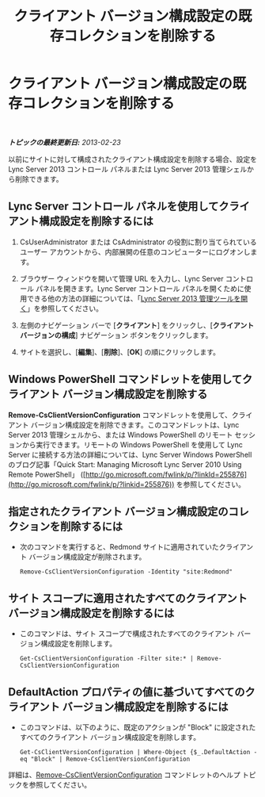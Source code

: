 ﻿---
title: クライアント バージョン構成設定の既存コレクションを削除する
TOCTitle: クライアント バージョン構成設定の既存コレクションを削除する
ms:assetid: 70bf1216-d0d2-45ce-881f-b8edadf3cec7
ms:mtpsurl: https://technet.microsoft.com/ja-jp/library/JJ898480(v=OCS.15)
ms:contentKeyID: 52056626
ms.date: 05/19/2016
mtps_version: v=OCS.15
ms.translationtype: HT
---

# クライアント バージョン構成設定の既存コレクションを削除する

 

_**トピックの最終更新日:** 2013-02-23_

以前にサイトに対して構成されたクライアント構成設定を削除する場合、設定を Lync Server 2013 コントロール パネルまたは Lync Server 2013 管理シェルから削除できます。

## Lync Server コントロール パネルを使用してクライアント構成設定を削除するには

1.  CsUserAdministrator または CsAdministrator の役割に割り当てられているユーザー アカウントから、内部展開の任意のコンピューターにログオンします。

2.  ブラウザー ウィンドウを開いて管理 URL を入力し、Lync Server コントロール パネルを開きます。Lync Server コントロール パネルを開くために使用できる他の方法の詳細については、「[Lync Server 2013 管理ツールを開く](lync-server-2013-open-lync-server-administrative-tools.md)」を参照してください。

3.  左側のナビゲーション バーで \[**クライアント**\] をクリックし、\[**クライアント バージョンの構成**\] ナビゲーション ボタンをクリックします。

4.  サイトを選択し、\[**編集**\]、\[**削除**\]、\[**OK**\] の順にクリックします。

## Windows PowerShell コマンドレットを使用してクライアント バージョン構成設定を削除する

**Remove-CsClientVersionConfiguration** コマンドレットを使用して、クライアント バージョン構成設定を削除できます。このコマンドレットは、Lync Server 2013 管理シェルから、または Windows PowerShell のリモート セッションから実行できます。リモートの Windows PowerShell を使用して Lync Server に接続する方法の詳細については、Lync Server Windows PowerShell のブログ記事「Quick Start: Managing Microsoft Lync Server 2010 Using Remote PowerShell」 ([http://go.microsoft.com/fwlink/p/?linkId=255876](http://go.microsoft.com/fwlink/p/?linkid=255876)) を参照してください。

## 指定されたクライアント バージョン構成設定のコレクションを削除するには

  - 次のコマンドを実行すると、Redmond サイトに適用されていたクライアント バージョン構成設定が削除されます。
    
        Remove-CsClientVersionConfiguration -Identity "site:Redmond"

## サイト スコープに適用されたすべてのクライアント バージョン構成設定を削除するには

  - このコマンドは、サイト スコープで構成されたすべてのクライアント バージョン構成設定を削除します。
    
        Get-CsClientVersionConfiguration -Filter site:* | Remove-CsClientVersionConfiguration

## DefaultAction プロパティの値に基づいてすべてのクライアント バージョン構成設定を削除するには

  - このコマンドは、以下のように、既定のアクションが "Block" に設定されたすべてのクライアント バージョン構成設定を削除します。
    
        Get-CsClientVersionConfiguration | Where-Object {$_.DefaultAction -eq "Block" | Remove-CsClientVersionConfiguration

詳細は、[Remove-CsClientVersionConfiguration](remove-csclientversionconfiguration.md) コマンドレットのヘルプ トピックを参照してください。

